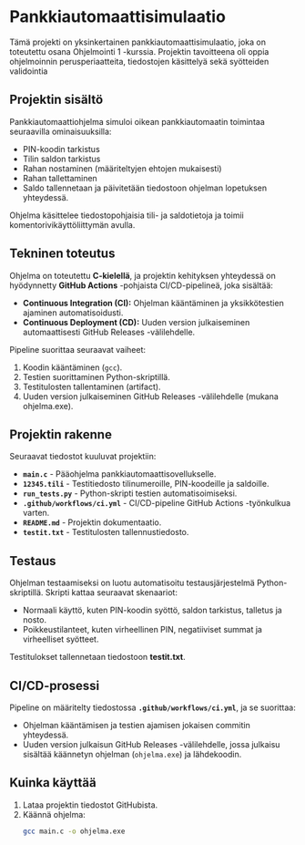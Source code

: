 # Pankkiautomaattisimulaatio

Tämä projekti on yksinkertainen pankkiautomaattisimulaatio, joka on toteutettu osana Ohjelmointi 1 -kurssia. Projektin tavoitteena oli oppia ohjelmoinnin perusperiaatteita, tiedostojen käsittelyä sekä syötteiden validointia

## Projektin sisältö

Pankkiautomaattiohjelma simuloi oikean pankkiautomaatin toimintaa seuraavilla ominaisuuksilla:
- PIN-koodin tarkistus
- Tilin saldon tarkistus
- Rahan nostaminen (määriteltyjen ehtojen mukaisesti)
- Rahan tallettaminen
- Saldo tallennetaan ja päivitetään tiedostoon ohjelman lopetuksen yhteydessä.

Ohjelma käsittelee tiedostopohjaisia tili- ja saldotietoja ja toimii komentorivikäyttöliittymän avulla.

## Tekninen toteutus

Ohjelma on toteutettu **C-kielellä**, ja projektin kehityksen yhteydessä on hyödynnetty **GitHub Actions** -pohjaista CI/CD-pipelineä, joka sisältää:
- **Continuous Integration (CI):** Ohjelman kääntäminen ja yksikkötestien ajaminen automatisoidusti.
- **Continuous Deployment (CD):** Uuden version julkaiseminen automaattisesti GitHub Releases -välilehdelle.

Pipeline suorittaa seuraavat vaiheet:
1. Koodin kääntäminen (`gcc`).
2. Testien suorittaminen Python-skriptillä.
3. Testitulosten tallentaminen (artifact).
4. Uuden version julkaiseminen GitHub Releases -välilehdelle (mukana ohjelma.exe).

## Projektin rakenne

Seuraavat tiedostot kuuluvat projektiin:
- **`main.c`** - Pääohjelma pankkiautomaattisovellukselle.
- **`12345.tili`** - Testitiedosto tilinumeroille, PIN-koodeille ja saldoille.
- **`run_tests.py`** - Python-skripti testien automatisoimiseksi.
- **`.github/workflows/ci.yml`** - CI/CD-pipeline GitHub Actions -työnkulkua varten.
- **`README.md`** - Projektin dokumentaatio.
- **`testit.txt`** - Testitulosten tallennustiedosto.

## Testaus

Ohjelman testaamiseksi on luotu automatisoitu testausjärjestelmä Python-skriptillä. Skripti kattaa seuraavat skenaariot:
- Normaali käyttö, kuten PIN-koodin syöttö, saldon tarkistus, talletus ja nosto.
- Poikkeustilanteet, kuten virheellinen PIN, negatiiviset summat ja virheelliset syötteet.

Testitulokset tallennetaan tiedostoon **testit.txt**.

## CI/CD-prosessi

Pipeline on määritelty tiedostossa **`.github/workflows/ci.yml`**, ja se suorittaa:
- Ohjelman kääntämisen ja testien ajamisen jokaisen commitin yhteydessä.
- Uuden version julkaisun GitHub Releases -välilehdelle, jossa julkaisu sisältää käännetyn ohjelman (`ohjelma.exe`) ja lähdekoodin.

## Kuinka käyttää

1. Lataa projektin tiedostot GitHubista.
2. Käännä ohjelma:
   ```bash
   gcc main.c -o ohjelma.exe

   
